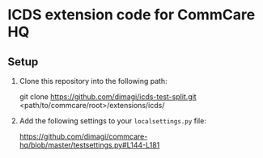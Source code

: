 # ICDS extension code for CommCare HQ

## Setup

1. Clone this repository into the following path:

    git clone https://github.com/dimagi/icds-test-split.git <path/to/commcare/root>/extensions/icds/

2. Add the following settings to your `localsettings.py` file:

    https://github.com/dimagi/commcare-hq/blob/master/testsettings.py#L144-L181
